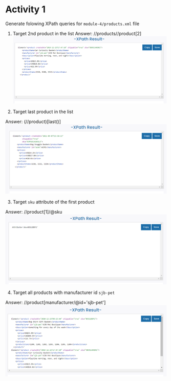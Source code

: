 # Activity 1

Generate folowing XPath queries for `module-4/products.xml` file

1. Target 2nd product in the list
Answer: //products//product[2]
![imageinfo](./assets/Act1Validate.png)



2. Target last product in the list

Answer: (//product)[last()]
![imageinfo](./assets/Act2Validate.png)

3. Target `sku` attribute of the first product

Answer: //product[1]/@sku
![imageinfo](./assets/Act3Validate.png)

4. Target all products with manufacturer id `sjb-pet`

Answer: //product[manufacturer/@id='sjb-pet']
![imageinfo](./assets/Act4Validate.png)
